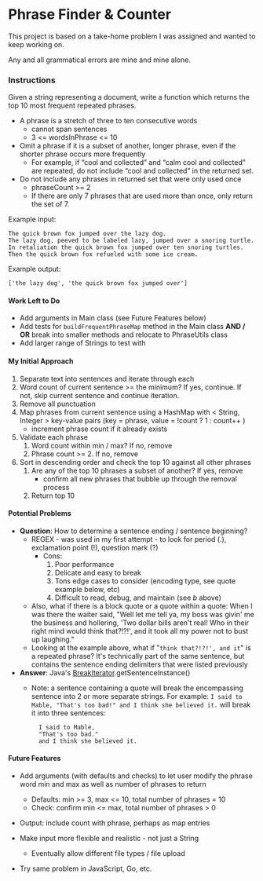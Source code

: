 # Phrase Finder & Counter

This project is based on a take-home problem I was assigned and wanted to keep working on.

Any and all grammatical errors are mine and mine alone.

### Instructions

Given a string representing a document, write a function which returns the top 10 most frequent repeated phrases. 
* A phrase is a stretch of three to ten consecutive words 
    * cannot span sentences
    * 3 <= wordsInPhrase <= 10
* Omit a phrase if it is a subset of another, longer phrase, even if the shorter phrase occurs more frequently 
    * For example, if “cool and collected” and “calm cool and collected” are repeated, do not include “cool and collected” in the returned set. 
* Do not include any phrases in returned set that were only used once
    * phraseCount >= 2
    * If there are only 7 phrases that are used more than once, only return the set of 7.

Example input:

    The quick brown fox jumped over the lazy dog.
    The lazy dog, peeved to be labeled lazy, jumped over a snoring turtle.
    In retaliation the quick brown fox jumped over ten snoring turtles.
    Then the quick brown fox refueled with some ice cream.

Example output:

    ['the lazy dog', 'the quick brown fox jumped over']
    
#### Work Left to Do
* Add arguments in Main class (see Future Features below)
* Add tests for `buildFrequentPhraseMap` method in the Main class **AND / OR** break into smaller methods and relocate to PhraseUtils class
* Add larger range of Strings to test with
    
#### My Initial Approach
1. Separate text into sentences and iterate through each
1. Word count of current sentence >= the minimum? If yes, continue.  If not, skip current sentence and continue iteration.
1. Remove all punctuation
1. Map phrases from current sentence using a HashMap with < String, Integer > key-value pairs (key = phrase, value = !count ? 1 : count++ )
    * increment phrase count if it already exists
1. Validate each phrase
    1. Word count within min / max? If no, remove
    1. Phrase count >= 2.  If no, remove
1. Sort in descending order and check the top 10 against all other phrases
    1. Are any of the top 10 phrases a subset of another?  If yes, remove
        * confirm all new phrases that bubble up through the removal process
    1. Return top 10
    
#### Potential Problems
* **Question**: How to determine a sentence ending / sentence beginning?
    * REGEX - was used in my first attempt - to look for period (.), exclamation point (!), question mark (?)
        * Cons:
            1. Poor performance
            1. Delicate and easy to break
            1. Tons edge cases to consider (encoding type, see quote example below, etc)
            1. Difficult to read, debug, and maintain (see _b_ above)
    * Also, what if there is a block quote or a quote within a quote: 
             When I was there the waiter said, "Well let me tell ya, my boss was givin' me the business and 
             hollering, 'Two dollar bills aren't real! Who in their right mind would think that?!?!', and 
             it took all my power not to bust up laughing."
    * Looking at the example above, what if "`think that?!?!', and it`" is a repeated phrase? It's technically part of the same sentence, but contains the sentence ending delimiters that were listed previously
* **Answer**: Java's [BreakIterator](https://docs.oracle.com/javase/8/docs/api/index.html?java/text/BreakIterator.html).getSentenceInstance()
    * Note: a sentence containing a quote will break the encompassing sentence into 2 or more separate strings.
    For example: `I said to Mable, "That's too bad!" and I think she believed it.` will break it into three sentences:
    
            I said to Mable,
            "That's too bad."
            and I think she believed it.
        

#### Future Features
* Add arguments (with defaults and checks) to let user modify the phrase word min and max as well as number of phrases to return
    * Defaults:  min >= 3, max <= 10, total number of phrases = 10
    * Check: confirm min <= max, total number of phrases > 0
    
* Output: include count with phrase, perhaps as map entries
* Make input more flexible and realistic - not just a String
    * Eventually allow different file types / file upload
    
* Try same problem in JavaScript, Go, etc.

